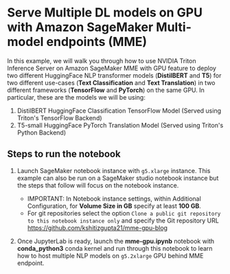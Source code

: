 # Serve Multiple DL models on GPU with Amazon SageMaker Multi-model endpoints (MME)

In this example, we will walk you through how to use NVIDIA Triton Inference Server on Amazon SageMaker MME with GPU feature to deploy two different HuggingFace NLP transformer models (**DistilBERT** and **T5**) for two different use-cases (**Text Classification** and **Text Translation**) in two different frameworks (**TensorFlow** and **PyTorch**) on the same GPU. In particular, these are the models we will be using:

1. DistilBERT HuggingFace Classification TensorFlow Model (Served using Triton's TensorFlow Backend)
2. T5-small HuggingFace PyTorch Translation Model (Served using Triton's Python Backend) 

## Steps to run the notebook

1. Launch SageMaker notebook instance with `g5.xlarge` instance. This example can also be run on a SageMaker studio notebook instance but the steps that follow will focus on the notebook instance.
    * IMPORTANT: In Notebook instance settings, within Additional Configuration, for **Volume Size in GB** specify at least **100 GB**.
    * For git repositories select the option `Clone a public git repository to this notebook instance only` and specify the Git repository URL https://github.com/kshitizgupta21/mme-gpu-blog
    
2. Once JupyterLab is ready, launch the **mme-gpu.ipynb** notebook with **conda_python3** conda kernel and run through this notebook to learn how to host multiple NLP models on `g5.2xlarge` GPU behind MME endpoint.

